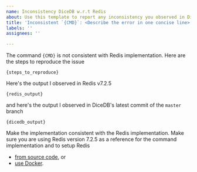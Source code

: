 ```yaml
---
name: Inconsistency DiceDB w.r.t Redis
about: Use this template to report any inconsistency you observed in DiceDB w.r.t Redis
title: 'Inconsistent `{CMD}`: <Describe the error in one concise line>'
labels: ''
assignees: ''

---
```


The command `{CMD}` is not consistent with Redis implementation. Here are the steps to reproduce the issue

```
{steps_to_reproduce}
```

Here's the output I observed in Redis v7.2.5

```
{redis_output}
```

and here's the output I observed in DiceDB's latest commit of the `master` branch

```
{dicedb_output}
```

Make the implementation consistent with the Redis implementation.
Make sure you are using Redis version 7.2.5 as a reference for the
command implementation and to setup Redis

- [from source code](https://gist.github.com/arpitbbhayani/94aedf279349303ed7394197976b6843), or
- [use Docker](https://hub.docker.com/_/redis).
